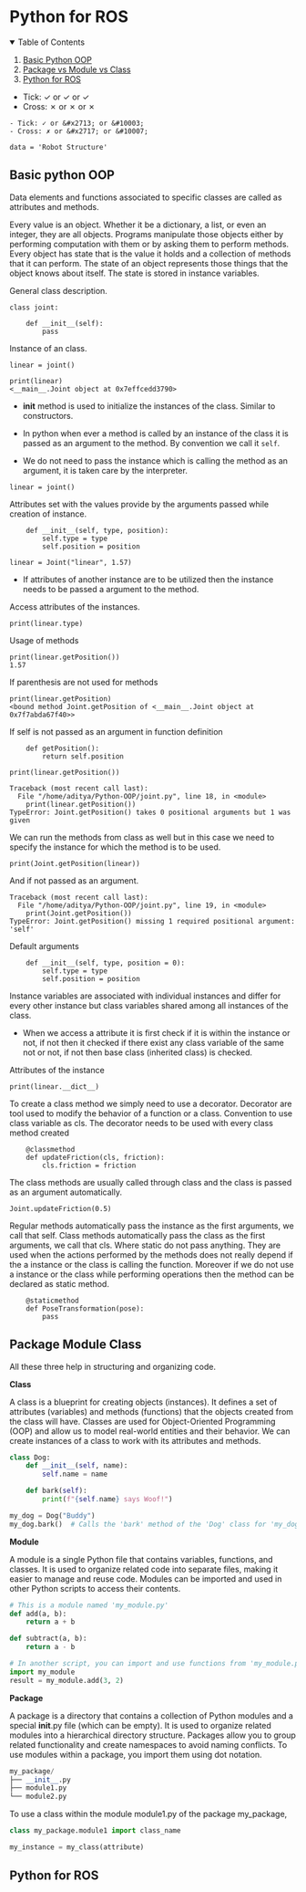 # Python for ROS

<details open="open">
  <summary>Table of Contents</summary>
  <ol>
    <li><a href="#Basic-Python-OOP">Basic Python OOP</a></li>
    <li><a href="#Package-Module-Class">Package vs Module vs Class</a></li>
    <li><a href="#Python for ROS">Python for ROS</a></li>
  </ol>
</details>

- Tick: ✓ or &#x2713; or &#10003;
- Cross: ✗ or &#x2717; or &#10007;

```
- Tick: ✓ or &#x2713; or &#10003;
- Cross: ✗ or &#x2717; or &#10007;
```

```
data = 'Robot Structure'
```

## Basic python OOP

Data elements and functions associated to specific classes are called as attributes and methods.
  
Every value is an object. Whether it be a dictionary, a list, or even an integer, they are all objects. Programs manipulate those objects either by performing computation with them or by asking them to perform methods. Every object has state that is the value it holds and a collection of methods that it can perform.  The state of an object represents those things that the object knows about itself. The state is stored in instance variables.

General class description.
```
class joint:
    
    def __init__(self):
        pass
```

Instance of an class.
```
linear = joint()
```

```
print(linear)
<__main__.Joint object at 0x7effcedd3790>
```

- __init__ method is used to initialize the instances of the class. Similar to constructors.
- In python when ever a method is called by an instance of the class it is passed as an argument to the method. By convention we call it `self`.

- We do not need to pass the instance which is calling the method as an argument, it is taken care by the interpreter.
```
linear = joint()
```

Attributes set with the values provide by the arguments passed while creation of instance. 
```
    def __init__(self, type, position):
        self.type = type
        self.position = position

linear = Joint("linear", 1.57)
```

- If attributes of another instance are to be utilized then the instance needs to be passed a argument to the method.


Access attributes of the instances.
```
print(linear.type)
```

Usage of methods
```
print(linear.getPosition())
1.57
```

If parenthesis are not used for methods
```
print(linear.getPosition)
<bound method Joint.getPosition of <__main__.Joint object at 0x7f7abda67f40>>
``` 

If self is not passed as an argument in function definition
```
    def getPosition():
        return self.position

print(linear.getPosition())

Traceback (most recent call last):
  File "/home/aditya/Python-OOP/joint.py", line 18, in <module>
    print(linear.getPosition())
TypeError: Joint.getPosition() takes 0 positional arguments but 1 was given
```

We can run the methods from class as well but in this case we need to specify the instance for which the method is to be used.

```
print(Joint.getPosition(linear))
```

And if not passed as an argument.
```
Traceback (most recent call last):
  File "/home/aditya/Python-OOP/joint.py", line 19, in <module>
    print(Joint.getPosition())
TypeError: Joint.getPosition() missing 1 required positional argument: 'self'
```

Default arguments
```
    def __init__(self, type, position = 0):
        self.type = type
        self.position = position
```

Instance variables are associated with individual instances and differ for every other instance but class variables shared among all instances of the class.

- When we access a attribute it is first check if it is within the instance or not, if not then it checked if there exist any class variable of the same not or not, if not then base class (inherited class) is checked. 


Attributes of the instance
```
print(linear.__dict__)
```

To create a class method we simply need to use a decorator. Decorator are tool used to modify the behavior of a function or a class.
Convention to use class variable as cls.
The decorator needs to be used with every class method created
```
    @classmethod
    def updateFriction(cls, friction):
        cls.friction = friction
```

The class methods are usually called through class and the class is passed as an argument automatically.
```
Joint.updateFriction(0.5)
``` 

Regular methods automatically pass the instance as the first arguments, we call that self.
Class methods automatically pass the class as the first arguments, we call that cls.
Where static do not pass anything. They are used when the actions performed by the methods does not really depend if the a instance or the class is calling the function. Moreover if we do not use a instance or the class while performing operations then the method can be declared as static method.

```
    @staticmethod
    def PoseTransformation(pose):
        pass
```

## Package Module Class

All these three help in structuring and organizing code.

**Class**

A class is a blueprint for creating objects (instances).
It defines a set of attributes (variables) and methods (functions) that the objects created from the class will have.
Classes are used for Object-Oriented Programming (OOP) and allow us to model real-world entities and their behavior.
We can create instances of a class to work with its attributes and methods.

```python
class Dog:
    def __init__(self, name):
        self.name = name

    def bark(self):
        print(f"{self.name} says Woof!")

my_dog = Dog("Buddy")
my_dog.bark()  # Calls the 'bark' method of the 'Dog' class for 'my_dog' instance.
```

**Module**

A module is a single Python file that contains variables, functions, and classes.
It is used to organize related code into separate files, making it easier to manage and reuse code.
Modules can be imported and used in other Python scripts to access their contents.

```python
# This is a module named 'my_module.py'
def add(a, b):
    return a + b

def subtract(a, b):
    return a - b

# In another script, you can import and use functions from 'my_module.py'
import my_module
result = my_module.add(3, 2)
```

**Package**

A package is a directory that contains a collection of Python modules and a special __init__.py file (which can be empty).
It is used to organize related modules into a hierarchical directory structure.
Packages allow you to group related functionality and create namespaces to avoid naming conflicts.
To use modules within a package, you import them using dot notation.

```python
my_package/
├── __init__.py
├── module1.py
└── module2.py
```
To use a class within the module module1.py of the package my_package,

```python
class my_package.module1 import class_name

my_instance = my_class(attribute)
```
## Python for ROS